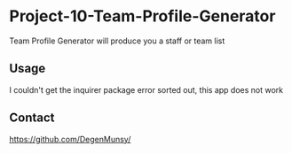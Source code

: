 # Project-10-Team-Profile-Generator

Team Profile Generator will produce you a staff or team list

## Usage

I couldn't get the inquirer package error sorted out, this app does not work

## Contact
https://github.com/DegenMunsy/
